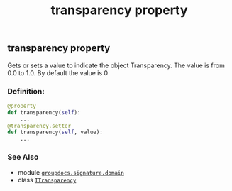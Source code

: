 ﻿---
title: transparency property
second_title: GroupDocs.Signature for Python via .NET API References
description: 
type: docs
url: /python-net/groupdocs.signature.domain/itransparency/transparency/
is_root: false
weight: 30
---

## transparency property


Gets or sets a value to indicate the object Transparency. The value is from 0.0 to 1.0.
By default the value is 0
### Definition:
```python
@property
def transparency(self):
    ...
@transparency.setter
def transparency(self, value):
    ...
```

### See Also
* module [`groupdocs.signature.domain`](../../)
* class [`ITransparency`](/signature/python-net/groupdocs.signature.domain/itransparency)
